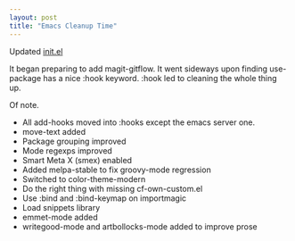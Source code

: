```yaml
---
layout: post
title: "Emacs Cleanup Time"
---
```


Updated [init.el](https://github.com/cdd-aix/emacs/blob/master/init.el)

It began preparing to add magit-gitflow.  It went sideways upon finding use-package has a nice :hook keyword.  :hook led to cleaning the whole thing up.

Of note.

* All add-hooks moved into :hooks except the emacs server one.
* move-text added
* Package grouping improved
* Mode regexps improved
* Smart Meta X (smex) enabled
* Added melpa-stable to fix groovy-mode regression
* Switched to color-theme-modern
* Do the right thing with missing cf-own-custom.el
* Use :bind and :bind-keymap on importmagic
* Load snippets library
* emmet-mode added
* writegood-mode and artbollocks-mode added to improve prose
